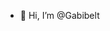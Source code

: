 - 👋 Hi, I’m @Gabibelt
<!---
Gabibelt/Gabibelt is a ✨ special ✨ repository because its `README.md` (this file) appears on your GitHub profile.
You can click the Preview link to take a look at your changes.
--->
